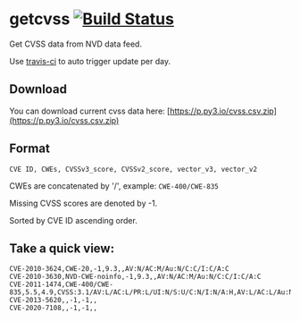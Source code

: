 # getcvss [![Build Status](https://travis-ci.org/UNIFUZZ/getcvss.svg?branch=master)](https://travis-ci.org/UNIFUZZ/getcvss)
Get CVSS data from NVD data feed.

Use [travis-ci](https://travis-ci.org/UNIFUZZ/getcvss) to auto trigger update per day.

## Download

You can download current cvss data here: [https://p.py3.io/cvss.csv.zip](https://p.py3.io/cvss.csv.zip)

## Format

`CVE ID, CWEs, CVSSv3_score, CVSSv2_score, vector_v3, vector_v2`

CWEs are concatenated by '/', example: `CWE-400/CWE-835`

Missing CVSS scores are denoted by -1.

Sorted by CVE ID ascending order.

## Take a quick view:

```
CVE-2010-3624,CWE-20,-1,9.3,,AV:N/AC:M/Au:N/C:C/I:C/A:C
CVE-2010-3630,NVD-CWE-noinfo,-1,9.3,,AV:N/AC:M/Au:N/C:C/I:C/A:C
CVE-2011-1474,CWE-400/CWE-835,5.5,4.9,CVSS:3.1/AV:L/AC:L/PR:L/UI:N/S:U/C:N/I:N/A:H,AV:L/AC:L/Au:N/C:N/I:N/A:C
CVE-2013-5620,,-1,-1,,
CVE-2020-7108,,-1,-1,,
```